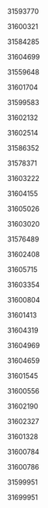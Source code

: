 31593770

31600321

31584285

31604699

31559648

31601704

31599583

31602132

31602514

31586352

31578371

31603222

31604155

31605026

31603020

31576489

31602408

31605715

31603354

31600804

31601413

31604319

31604969

31604659

31601545

31600556

31602190

31602327

31601328

31600784

31600786

31599951

31699951

